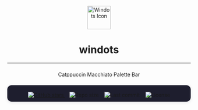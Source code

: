 <p align="center">
    <img src="https://img.icons8.com/fluency/96/windows-10.png" width="64" alt="Windots Icon" />
</p>

<h1 align="center">windots</h1>

<hr/>

<p align="center">
    <img src="https://raw.githubusercontent.com/catppuccin/catppuccin/main/assets/palette/macchiato.png" alt="Catppuccin Macchiato Palette Bar" width="400" height="16" style="border-radius: 8px; margin: 8px 0; display: inline-block;" />
</p>

<div align="center" style="background-color:#1e1e2e; border-radius:12px; padding:18px 0 10px 0; margin-bottom:12px; box-shadow:0 2px 8px rgba(30,30,46,0.12);">

<a href="https://github.com/swopnil7/windots/stargazers" style="margin:0 6px;">
    <img alt="GitHub stars" src="https://img.shields.io/github/stars/swopnil7/windots?style=for-the-badge&logo=github&logoColor=#cdd6f4&labelColor=#313244&color=#a6e3a1"/>
</a>
<img alt="Repo size" src="https://img.shields.io/github/repo-size/swopnil7/windots?style=for-the-badge&logo=databricks&logoColor=#cdd6f4&labelColor=#313244&color=#f9e2af" style="margin:0 6px;"/>
<img alt="Last commit" src="https://img.shields.io/github/last-commit/swopnil7/windots?style=for-the-badge&logo=git&logoColor=#cdd6f4&labelColor=#313244&color=#89b4fa" style="margin:0 6px;"/>
<img alt="License" src="https://img.shields.io/github/license/swopnil7/windots?style=for-the-badge&logo=open-source-initiative&logoColor=#cdd6f4&labelColor=#313244&color=#f38ba8" style="margin:0 6px;"/>

</div>
